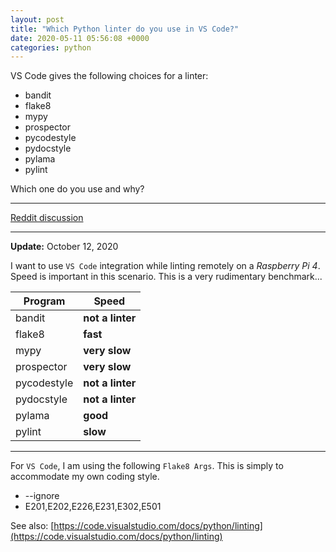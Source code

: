 ```yaml
---
layout: post
title: "Which Python linter do you use in VS Code?"
date: 2020-05-11 05:56:08 +0000
categories: python
---
```


VS Code gives the following choices for a linter:

* bandit
* flake8
* mypy
* prospector
* pycodestyle
* pydocstyle
* pylama
* pylint

Which one do you use and why?

___

[Reddit discussion](https://www.reddit.com/r/Python/comments/gheine/which_linter_do_you_use_in_vs_code/)

___

**Update:** October 12, 2020

I want to use `VS Code` integration while linting remotely on a *Raspberry Pi 4*.  Speed is important in this scenario.
This is a very rudimentary benchmark...

Program | Speed
--------| -----
bandit      | **not a linter**
flake8      | **fast**
mypy        | **very slow**
prospector  | **very slow**
pycodestyle | **not a linter**
pydocstyle  | **not a linter**
pylama      | **good**
pylint      | **slow**

___

For `VS Code`, I am using the following `Flake8 Args`.  This is simply to accommodate my own coding style.

* --ignore
* E201,E202,E226,E231,E302,E501

See also: [https://code.visualstudio.com/docs/python/linting](https://code.visualstudio.com/docs/python/linting)

